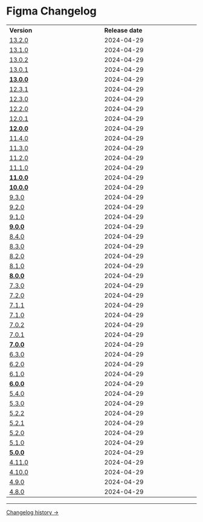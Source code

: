 # Figma Changelog

<table>
<tr><th align="left">Version</th><th align="left">Release date</th></tr>
<tr ><td width="500px"><a href='changelog-versions/13.2.0.md'>13.2.0</a></td><td width="500px">2024-04-29</td></tr>
<tr ><td width="500px"><a href='changelog-versions/13.1.0.md'>13.1.0</a></td><td width="500px">2024-04-29</td></tr>
<tr ><td width="500px"><a href='changelog-versions/13.0.2.md'>13.0.2</a></td><td width="500px">2024-04-29</td></tr>
<tr ><td width="500px"><a href='changelog-versions/13.0.1.md'>13.0.1</a></td><td width="500px">2024-04-29</td></tr>
<tr ><td width="500px"><strong><a href='changelog-versions/13.0.0.md'>13.0.0</a></strong></td><td width="500px">2024-04-29</td></tr>
<tr ><td width="500px"><a href='changelog-versions/12.3.1.md'>12.3.1</a></td><td width="500px">2024-04-29</td></tr>
<tr ><td width="500px"><a href='changelog-versions/12.3.0.md'>12.3.0</a></td><td width="500px">2024-04-29</td></tr>
<tr ><td width="500px"><a href='changelog-versions/12.2.0.md'>12.2.0</a></td><td width="500px">2024-04-29</td></tr>
<tr ><td width="500px"><a href='changelog-versions/12.0.1.md'>12.0.1</a></td><td width="500px">2024-04-29</td></tr>
<tr ><td width="500px"><strong><a href='changelog-versions/12.0.0.md'>12.0.0</a></strong></td><td width="500px">2024-04-29</td></tr>
<tr ><td width="500px"><a href='changelog-versions/11.4.0.md'>11.4.0</a></td><td width="500px">2024-04-29</td></tr>
<tr ><td width="500px"><a href='changelog-versions/11.3.0.md'>11.3.0</a></td><td width="500px">2024-04-29</td></tr>
<tr ><td width="500px"><a href='changelog-versions/11.2.0.md'>11.2.0</a></td><td width="500px">2024-04-29</td></tr>
<tr ><td width="500px"><a href='changelog-versions/11.1.0.md'>11.1.0</a></td><td width="500px">2024-04-29</td></tr>
<tr ><td width="500px"><strong><a href='changelog-versions/11.0.0.md'>11.0.0</a></strong></td><td width="500px">2024-04-29</td></tr>
<tr ><td width="500px"><strong><a href='changelog-versions/10.0.0.md'>10.0.0</a></strong></td><td width="500px">2024-04-29</td></tr>
<tr ><td width="500px"><a href='changelog-versions/9.3.0.md'>9.3.0</a></td><td width="500px">2024-04-29</td></tr>
<tr ><td width="500px"><a href='changelog-versions/9.2.0.md'>9.2.0</a></td><td width="500px">2024-04-29</td></tr>
<tr ><td width="500px"><a href='changelog-versions/9.1.0.md'>9.1.0</a></td><td width="500px">2024-04-29</td></tr>
<tr ><td width="500px"><strong><a href='changelog-versions/9.0.0.md'>9.0.0</a></strong></td><td width="500px">2024-04-29</td></tr>
<tr ><td width="500px"><a href='changelog-versions/8.4.0.md'>8.4.0</a></td><td width="500px">2024-04-29</td></tr>
<tr ><td width="500px"><a href='changelog-versions/8.3.0.md'>8.3.0</a></td><td width="500px">2024-04-29</td></tr>
<tr ><td width="500px"><a href='changelog-versions/8.2.0.md'>8.2.0</a></td><td width="500px">2024-04-29</td></tr>
<tr ><td width="500px"><a href='changelog-versions/8.1.0.md'>8.1.0</a></td><td width="500px">2024-04-29</td></tr>
<tr ><td width="500px"><strong><a href='changelog-versions/8.0.0.md'>8.0.0</a></strong></td><td width="500px">2024-04-29</td></tr>
<tr ><td width="500px"><a href='changelog-versions/7.3.0.md'>7.3.0</a></td><td width="500px">2024-04-29</td></tr>
<tr ><td width="500px"><a href='changelog-versions/7.2.0.md'>7.2.0</a></td><td width="500px">2024-04-29</td></tr>
<tr ><td width="500px"><a href='changelog-versions/7.1.1.md'>7.1.1</a></td><td width="500px">2024-04-29</td></tr>
<tr ><td width="500px"><a href='changelog-versions/7.1.0.md'>7.1.0</a></td><td width="500px">2024-04-29</td></tr>
<tr ><td width="500px"><a href='changelog-versions/7.0.2.md'>7.0.2</a></td><td width="500px">2024-04-29</td></tr>
<tr ><td width="500px"><a href='changelog-versions/7.0.1.md'>7.0.1</a></td><td width="500px">2024-04-29</td></tr>
<tr ><td width="500px"><strong><a href='changelog-versions/7.0.0.md'>7.0.0</a></strong></td><td width="500px">2024-04-29</td></tr>
<tr ><td width="500px"><a href='changelog-versions/6.3.0.md'>6.3.0</a></td><td width="500px">2024-04-29</td></tr>
<tr ><td width="500px"><a href='changelog-versions/6.2.0.md'>6.2.0</a></td><td width="500px">2024-04-29</td></tr>
<tr ><td width="500px"><a href='changelog-versions/6.1.0.md'>6.1.0</a></td><td width="500px">2024-04-29</td></tr>
<tr ><td width="500px"><strong><a href='changelog-versions/6.0.0.md'>6.0.0</a></strong></td><td width="500px">2024-04-29</td></tr>
<tr ><td width="500px"><a href='changelog-versions/5.4.0.md'>5.4.0</a></td><td width="500px">2024-04-29</td></tr>
<tr ><td width="500px"><a href='changelog-versions/5.3.0.md'>5.3.0</a></td><td width="500px">2024-04-29</td></tr>
<tr ><td width="500px"><a href='changelog-versions/5.2.2.md'>5.2.2</a></td><td width="500px">2024-04-29</td></tr>
<tr ><td width="500px"><a href='changelog-versions/5.2.1.md'>5.2.1</a></td><td width="500px">2024-04-29</td></tr>
<tr ><td width="500px"><a href='changelog-versions/5.2.0.md'>5.2.0</a></td><td width="500px">2024-04-29</td></tr>
<tr ><td width="500px"><a href='changelog-versions/5.1.0.md'>5.1.0</a></td><td width="500px">2024-04-29</td></tr>
<tr ><td width="500px"><strong><a href='changelog-versions/5.0.0.md'>5.0.0</a></strong></td><td width="500px">2024-04-29</td></tr>
<tr ><td width="500px"><a href='changelog-versions/4.11.0.md'>4.11.0</a></td><td width="500px">2024-04-29</td></tr>
<tr ><td width="500px"><a href='changelog-versions/4.10.0.md'>4.10.0</a></td><td width="500px">2024-04-29</td></tr>
<tr ><td width="500px"><a href='changelog-versions/4.9.0.md'>4.9.0</a></td><td width="500px">2024-04-29</td></tr>
<tr ><td width="500px"><a href='changelog-versions/4.8.0.md'>4.8.0</a></td><td width="500px">2024-04-29</td></tr>
</table>


---
[Changelog history →](https://paper.dropbox.com/doc/Changelog-Mistica-Design-System--BlDyPv0kWq8W502b64VVIPMsAQ-il1pWXaGur0Nm88P831X2)
